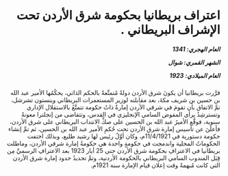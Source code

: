 <h1 dir="rtl">اعتراف بريطانيا بحكومة شرق الأردن تحت الإشراف البريطاني .</h1>

<h5 dir="rtl">العام الهجري:  1341

الشهر القمري: شوال

العام الميلادي: 1923</h5>

<p dir="rtl">قرَّرت بريطانيا أن يكونَ شرق الأردن دولةً مُتمتِّعةً بالحكم الذاتي، يحكُمُها الأمير عبد الله بن حسين بن شريف مكةَ، بعد مقابلته لوزير المستعمرات البريطاني وينستون تشرشل، تمَّ الاتفاق بأن تقومَ في شرقي الأردن إمارةٌ ذاتُ حكومة تتمتَّعُ بالاستقلال الإداري وتسترشِدُ برأي المفوض السامي الإنجليزي في القدس، وتتقاضى من إنجلترا معونةً سنوية، فوقَّع الأميرُ عبد الله بن الحسين على صكِّ الانتداب البريطاني على شرق الأردن، فأعلَنَ عن تأسيس إمارة شرق الأردن تحت حُكمِ الأمير عبد الله بن الحسين، ثم تمَّ إنشاء حكومة دستورية في 11/4/1921م، وكان أوَّلُ رئيس لها رشيد طليع، وبذلك اختفت الحكوماتُ المحلية واندمجت في حكومةٍ واحدة هي حكومةُ إمارة شرقي الأردن، وماطلت بريطانيا في الاعترافِ بحكومة شرق الأردن حتى 25 أيار 1923 بعد الاعترافِ الرسميِّ مِن قِبَل المندوب السامي البريطاني بالحكومة الأردنية، وتمَّ تحديدُ حدود إمارة شرق الأردن التي كانت مُبهمةً وقت إعلان قيام الإمارة سنة 1921م.</p></br>
